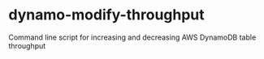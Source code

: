 dynamo-modify-throughput
========================

Command line script for increasing and decreasing AWS DynamoDB table throughput
